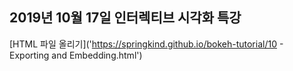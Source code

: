 ## 2019년 10월 17일 인터렉티브 시각화 특강

[HTML 파일 올리기]('https://springkind.github.io/bokeh-tutorial/10 - Exporting and Embedding.html')
